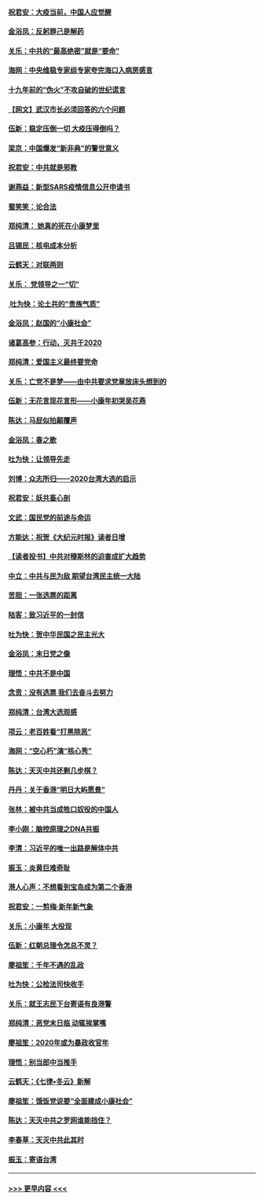 #### [祝君安：大疫当前，中国人应觉醒](../pages/nsc993/n11821946.md?t=01270931) 
#### [金浴凤：反躬罪己是解药](../pages/nsc993/n11820280.md?t=01270931) 
#### [关乐：中共的“最高绝密”就是“要命”](../pages/nsc993/n11816946.md?t=01270931) 
#### [海网：中央维稳专家组专家夸完海口入病房感言](../pages/nsc993/n11815138.md?t=01270931) 
#### [十九年前的“伪火”不攻自破的世纪谎言](../pages/nsc993/n11813238.md?t=01270931) 
#### [【网文】武汉市长必须回答的六个问题](../pages/nsc993/n11813848.md?t=01270931) 
#### [伍新：稳定压倒一切 大疫压得倒吗？](../pages/nsc993/n11812634.md?t=01270931) 
#### [梁京：中国爆发“新非典”的警世意义](../pages/nsc993/n11812554.md?t=01270931) 
#### [祝君安：中共就是邪教](../pages/nsc993/n11812431.md?t=01270931) 
#### [谢燕益：新型SARS疫情信息公开申请书](../pages/nsc993/n11808840.md?t=01270931) 
#### [蜀笑笑：论合法](../pages/nsc993/n11808064.md?t=01270931) 
#### [郑纯清： 她真的死在小康梦里](../pages/nsc993/n11806623.md?t=01270931) 
#### [吕锡民：核电成本分析](../pages/nsc993/n11806284.md?t=01270931) 
#### [云鹤天：对联两则](../pages/nsc993/n11805957.md?t=01270931) 
#### [关乐： 党领导之一“切”](../pages/nsc993/n11804505.md?t=01270931) 
#### [ 吐为快：论土共的“贵族气质”](../pages/nsc993/n11804490.md?t=01270931) 
#### [金浴凤：赵国的“小康社会”](../pages/nsc993/n11804452.md?t=01270931) 
#### [诸葛高参：行动，灭共于2020](../pages/nsc993/n11804120.md?t=01270931) 
#### [郑纯清：爱国主义最终要党命](../pages/nsc993/n11802197.md?t=01270931) 
#### [关乐：亡党不是梦——由中共要求党章放床头想到的](../pages/nsc993/n11802156.md?t=01270931) 
#### [伍新：无花言现花言形——小康年初哭吴花燕](../pages/nsc993/n11800044.md?t=01270931) 
#### [陈达：马屁似拍颠覆声](../pages/nsc993/n11800010.md?t=01270931) 
#### [金浴凤：春之歌](../pages/nsc993/n11797687.md?t=01270931) 
#### [吐为快：让领导先走](../pages/nsc993/n11797512.md?t=01270931) 
#### [刘博：众志所归——2020台湾大选的启示](../pages/nsc993/n11796878.md?t=01270931) 
#### [祝君安：妖共畜心剖](../pages/nsc993/n11794273.md?t=01270931) 
#### [文武：国民党的前途与命运](../pages/nsc993/n11794198.md?t=01270931) 
#### [方能达：祝贺《大纪元时报》读者日增](../pages/nsc993/n11793807.md?t=01270931) 
#### [【读者投书】中共对穆斯林的迫害成扩大趋势](../pages/nsc993/n11791371.md?t=01270931) 
#### [中立：中共与民为敌 期望台湾民主统一大陆](../pages/nsc993/n11790392.md?t=01270931) 
#### [苦胆：一张选票的距离](../pages/nsc993/n11788914.md?t=01270931) 
#### [陆客：致习近平的一封信](../pages/nsc993/n11788867.md?t=01270931) 
#### [吐为快：贺中华民国之民主光大](../pages/nsc993/n11788618.md?t=01270931) 
#### [金浴凤：末日党之像](../pages/nsc993/n11787475.md?t=01270931) 
#### [理悟：中共不是中国](../pages/nsc993/n11787463.md?t=01270931) 
#### [念贲：没有选票  我们去奋斗去努力](../pages/nsc993/n11787398.md?t=01270931) 
#### [郑纯清：台湾大选观感](../pages/nsc993/n11786210.md?t=01270931) 
#### [项云：老百姓看“打黑除恶”](../pages/nsc993/n11785398.md?t=01270931) 
#### [海网：“空心朽”演“核心秀”](../pages/nsc993/n11783874.md?t=01270931) 
#### [陈达：天灭中共还剩几步棋？](../pages/nsc993/n11783719.md?t=01270931) 
#### [丹丹：关于香港“明日大屿愿景”](../pages/nsc993/n11783273.md?t=01270931) 
#### [张林：被中共当成牲口奴役的中国人](../pages/nsc993/n11782397.md?t=01270931) 
#### [李小刚：脑控原理之DNA共振](../pages/nsc993/n11780962.md?t=01270931) 
#### [李清：习近平的唯一出路是解体中共](../pages/nsc993/n11780866.md?t=01270931) 
#### [振玉：炎黄巨难奇耻](../pages/nsc993/n11779632.md?t=01270931) 
#### [港人心声：不想看到宝岛成为第二个香港](../pages/nsc993/n11778817.md?t=01270931) 
#### [祝君安：一剪梅‧新年新气象](../pages/nsc993/n11776340.md?t=01270931) 
#### [关乐：小康年 大役现](../pages/nsc993/n11774213.md?t=01270931) 
#### [伍新：红朝总理令怎总不灵？](../pages/nsc993/n11770813.md?t=01270931) 
#### [廖祖笙：千年不遇的乱政](../pages/nsc993/n11770373.md?t=01270931) 
#### [吐为快：公检法司快收手](../pages/nsc993/n11770359.md?t=01270931) 
#### [关乐：就王志民下台寄语有良港警](../pages/nsc993/n11769903.md?t=01270931) 
#### [郑纯清：恶党末日临 动辄挨掌嘴](../pages/nsc993/n11769356.md?t=01270931) 
#### [廖祖笙：2020年或为暴政收官年](../pages/nsc993/n11768216.md?t=01270931) 
#### [理悟：别当郎中当推手](../pages/nsc993/n11768243.md?t=01270931) 
#### [云鹤天：《七律▪冬云》新解](../pages/nsc993/n11768204.md?t=01270931) 
#### [廖祖笙：饿饭党说要“全面建成小康社会”](../pages/nsc993/n11767482.md?t=01270931) 
#### [陈达：天灭中共之罗网谁能挡住？](../pages/nsc993/n11767465.md?t=01270931) 
#### [李春草：天灭中共此其时](../pages/nsc993/n11767452.md?t=01270931) 
#### [振玉：寄语台湾](../pages/nsc993/n11767432.md?t=01270931) 

----
#### [ >>> 更早内容 <<< ](../indexes/nsc993-earlier.md)
